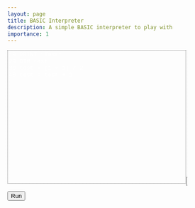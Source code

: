 ```yaml
---
layout: page
title: BASIC Interpreter
description: A simple BASIC interpreter to play with
importance: 1
---
```


<style>
    #editor {
        width: 80%;
        min-height: 300px;
        overflow: hidden;
        resize: none;
        font-family: 'Courier New';
        background-color: transparent;
        border: 1px dotted rgb(100, 100, 100);
        outline: none;
        color: white;
    }

    #screen {
        border: 1px dotted rgb(100, 100, 100);
    }
</style>

<textarea rows=5 id="editor" oninput="auto_grow(this)">10 PRINT "Test"
20 DIM test
30 test = (1 + 1) / 2
40 test = test + 1</textarea>
<canvas id="screen" width=640 height=480>

</canvas>

<script>
    function auto_grow(element) {
        element.style.height = "5px";
        element.style.height = (element.scrollHeight) + "px";
    }

    document.getElementById('editor').addEventListener('keydown', function(e) {
        if (e.key == 'Tab' && document.getElementById("editor") == document.activeElement) {
            e.preventDefault();
            var start = this.selectionStart;
            var end = this.selectionEnd;

            // set textarea value to: text before caret + tab + text after caret
            this.value = this.value.substring(0, start) + "    " + this.value.substring(end);

            // put caret at right position again
            this.selectionStart = this.selectionEnd = start + 4;
        }
    });

    let screen = document.getElementById("screen");
</script>

<script src="/assets/js/basic.js"></script>

<script> 
    let basic = new BASIC();
    basic.run(document.getElementById("editor").value);
</script>

<button onclick='basic.run(document.getElementById("editor").value);'>Run</button>
